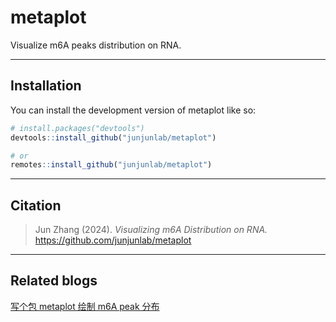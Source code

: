 # metaplot
 
<!-- badges: start -->

Visualize m6A peaks distribution on RNA.

<!-- badges: end -->

---

## Installation

You can install the development version of metaplot like so:

``` r
# install.packages("devtools")
devtools::install_github("junjunlab/metaplot")

# or
remotes::install_github("junjunlab/metaplot")
```

---

## Citation

> Jun Zhang (2024). *Visualizing m6A Distribution on RNA.*  https://github.com/junjunlab/metaplot

---

## Related blogs

[写个包 metaplot 绘制 m6A peak 分布](https://mp.weixin.qq.com/s?__biz=MzkyMTI1MTYxNA==&mid=2247512922&idx=1&sn=247004f40306ea4e555fb6e32480a42f&chksm=c184892bf6f3003d132a9779834b2d4df5c3f1b52ec9c3a04041d7398f3ec155560efe6eb578&token=709285857&lang=zh_CN#rd)
